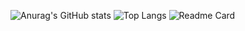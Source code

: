 ![Anurag's GitHub stats](https://github-readme-stats.vercel.app/api?username=mbfczzz)
  ![Top Langs](https://github-readme-stats.vercel.app/api/top-langs/?username=mbfczzz)
  ![Readme Card](https://github-readme-stats.vercel.app/api/pin/?username=mbfczzz&repo=github-readme-stats)
